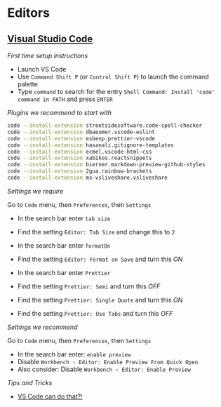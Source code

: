 # Editors

## [Visual Studio Code](https://code.visualstudio.com)

_First time setup instructions_

- Launch VS Code
- Use `Command Shift P` (or `Control Shift P`) to launch the command palette
- Type `command` to search for the entry `Shell Command: Install 'code' command in PATH` and press `ENTER`

_Plugins we recommend to start with_

```sh
code --install-extension streetsidesoftware.code-spell-checker
code --install-extension dbaeumer.vscode-eslint
code --install-extension esbenp.prettier-vscode
code --install-extension hasanali.gitignore-templates
code --install-extension ecmel.vscode-html-css
code --install-extension xabikos.reactsnippets
code --install-extension bierner.markdown-preview-github-styles
code --install-extension 2gua.rainbow-brackets
code --install-extension ms-vsliveshare.vsliveshare
```

_Settings we require_

Go to `Code` menu, then `Preferences`, then `Settings`

- In the search bar enter `tab size`
- Find the setting `Editor: Tab Size` and change this to `2`

- In the search bar enter `formatOn`
- Find the setting `Editor: Format on Save` and turn this _ON_

- In the search bar enter `Prettier`
- Find the setting `Prettier: Semi` and turn this _OFF_
- Find the setting `Prettier: Single Quote` and turn this _ON_
- Find the setting `Prettier: Use Tabs` and turn this _OFF_

_Settings we recommend_

Go to `Code` menu, then `Preferences`, then `Settings`

- In the search bar enter: `enable preview`
- Disable `Workbench › Editor: Enable Preview From Quick Open`
- Also consider: Disable `Workbench › Editor: Enable Preview`

_Tips and Tricks_

- [VS Code can do that?!](https://vscodecandothat.com)
